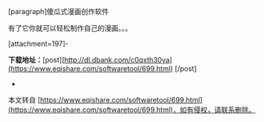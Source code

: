 \[paragraph\]傻瓜式漫画创作软件

有了它你就可以轻松制作自己的漫画。。。

\[attachment=197\]-

**下载地址：**\[post\][http://dl.dbank.com/c0qxth30ya](https://www.eqishare.com/softwaretool/699.html) \[/post\]

-

本文转自 [https://www.eqishare.com/softwaretool/699.html](https://www.eqishare.com/softwaretool/699.html)，如有侵权，请联系删除。